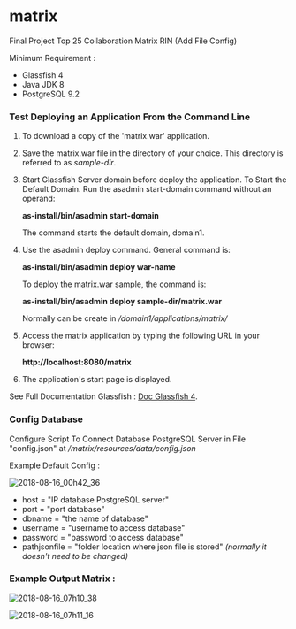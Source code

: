# matrix
Final Project Top 25 Collaboration Matrix RIN (Add File Config)  

Minimum Requirement :
- Glassfish 4
- Java JDK 8
- PostgreSQL 9.2

### Test Deploying an Application From the Command Line

1.	To download a copy of the 'matrix.war' application.
2.	Save the matrix.war file in the directory of your choice. This directory is referred to as *sample-dir*.
3.	Start Glassfish Server domain before deploy the application. To Start the Default Domain. Run the asadmin start-domain command without an operand: 

    **as-install/bin/asadmin start-domain**

    The command starts the default domain, domain1.

4.	Use the asadmin deploy command. General command is: 

    **as-install/bin/asadmin deploy war-name**

    To deploy the matrix.war sample, the command is:

    **as-install/bin/asadmin deploy sample-dir/matrix.war**
    
    Normally can be create in */domain1/applications/matrix/*

5.	Access the matrix application by typing the following URL in your browser:

    **http://localhost:8080/matrix**
    
6.	The application's start page is displayed.

See Full Documentation Glassfish : [Doc Glassfish 4](https://javaee.github.io/glassfish/doc/4.0/quick-start-guide.pdf).



### Config Database
Configure Script To Connect Database PostgreSQL Server in File "config.json" at */matrix/resources/data/config.json*

Example Default Config :

![2018-08-16_00h42_36](https://user-images.githubusercontent.com/42184550/44163344-521b1500-a0ed-11e8-8fe4-0da3583b3b94.png)

- host = "IP database PostgreSQL server"
- port = "port database"
- dbname = "the name of database"
- username = "username to access database"
- password = "password to access database"
- pathjsonfile = "folder location where json file is stored" *(normally it doesn't need to be changed)*





### Example Output Matrix :
![2018-08-16_07h10_38](https://user-images.githubusercontent.com/42184550/44179885-a7721900-a123-11e8-9f68-7a0da4bb7d5c.png)

![2018-08-16_07h11_16](https://user-images.githubusercontent.com/42184550/44179888-a93bdc80-a123-11e8-9a36-afcfb044d483.png)

